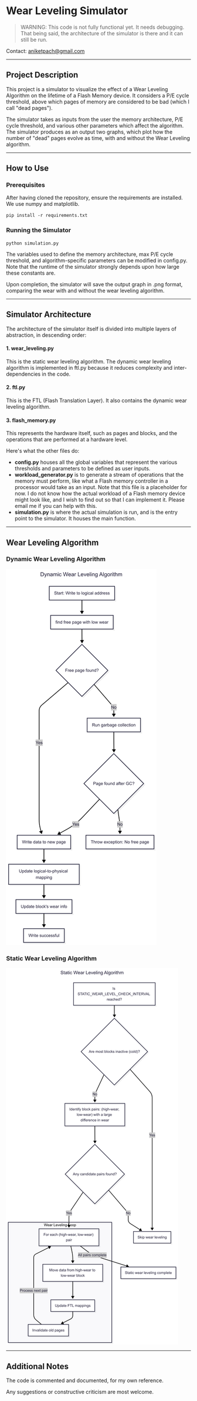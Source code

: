 # Wear Leveling Simulator

> WARNING: This code is not fully functional yet. It needs debugging. That being said, the architecture of the simulator is there and it can still be run.

Contact: aniketpach@gmail.com  

---

## Project Description
This project is a simulator to visualize the effect of a Wear Leveling Algorithm on the lifetime of a Flash Memory device. It considers a P/E cycle threshold, above which pages of memory are considered to be bad (which I call "dead pages").

The simulator takes as inputs from the user the memory architecture, P/E cycle threshold, and various other parameters which affect the algorithm.
The simulator produces as an output two graphs, which plot how the number of "dead" pages evolve as time, with and without the Wear Leveling algorithm.

---

## How to Use

### Prerequisites

After having cloned the repository, ensure the requirements are installed. We use numpy and matplotlib.

    pip install -r requirements.txt

### Running the Simulator

    python simulation.py

The variables used to define the memory architecture, max P/E cycle threshold, and algorithm-specific parameters can be modified in config.py. Note that the runtime of the simulator strongly depends upon how large these constants are.

Upon completion, the simulator will save the output graph in .png format, comparing the wear with and without the wear leveling algorithm.

---

## Simulator Architecture
The architecture of the simulator itself is divided into multiple layers of abstraction, in descending order:

#### 1. wear_leveling.py
This is the static wear leveling algorithm. The dynamic wear leveling algorithm is implemented in ftl.py because it reduces complexity and inter-dependencies in the code.

#### 2. ftl.py
This is the FTL (Flash Translation Layer). It also contains the dynamic wear leveling algorithm.

#### 3. flash_memory.py
This represents the hardware itself, such as pages and blocks, and the operations that are performed at a hardware level.


Here's what the other files do:

- **config.py** houses all the global variables that represent the various thresholds and parameters to be defined as user inputs.
- **workload_generator.py** is to generate a stream of operations that the memory must perform, like what a Flash memory controller in a processor would take as an input. Note that this file is a placeholder for now. I do not know how the actual workload of a Flash memory device might look like, and I wish to find out so that I can implement it. Please email me if you can help with this.
- **simulation.py** is where the actual simulation is run, and is the entry point to the simulator. It houses the main function.

---

## Wear Leveling Algorithm

### Dynamic Wear Leveling Algorithm
![Flowchart for the Dynamic Wear Leveling Algorithm](DynamicWL.png)

### Static Wear Leveling Algorithm
![Flowchart for the Static Wear Leveling Algorithm](StaticWL.png)

---

## Additional Notes
The code is commented and documented, for my own reference.

Any suggestions or constructive criticism are most welcome.
